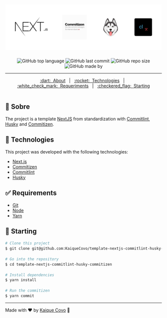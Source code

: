<h1 align="center">
  <img src=".github/logo.png" alt="logo" />
</h1>

<div align="center">

<!-- Badges -->
![GitHub top language](https://img.shields.io/github/languages/top/kaiquecovo/template-nextjs-commitlint-husky-commitizen?color=%23718096)
![GitHub last commit](https://img.shields.io/github/last-commit/kaiqueCovo/template-nextjs-commitlint-husky-commitizen?color=%231A202C)
![GitHub repo size](https://img.shields.io/github/repo-size/kaiqueCovo/template-nextjs-commitlint-husky-commitizen?color=%23718096)
![GitHub made by](https://img.shields.io/badge/made%20by-kaiqueCovo-%231A202C)
</div>

---

<div align="center">
  <a href="#dart-about">:dart:&nbsp;&nbsp;About</a> &nbsp; | &nbsp; 
  <a href="#rocket-technologies">:rocket:&nbsp;&nbsp;Technologies</a> &nbsp; | &nbsp;
  <a href="#white_check_mark-requirements">:white_check_mark:&nbsp;&nbsp;Requeriments</a> &nbsp; | &nbsp;
  <a href="#checkered_flag-starting">:checkered_flag:&nbsp;&nbsp;Starting</a>
</div>

<br>

## :dart: Sobre ##

The project is a template [NextJS](https://nextjs.org/) from standardization with [Commitlint](https://commitlint.js.org/#/), [Husky](https://typicode.github.io/husky/#/) and [Commitizen](https://commitizen-tools.github.io/commitizen/).

## :rocket: Technologies ##

This project was developed with the following technologies:

- [Next.js](https://nextjs.org/)
- [Commitizen](https://commitizen-tools.github.io/commitizen/)
- [Commitlint](https://commitlint.js.org/#/)
- [Husky](https://typicode.github.io/husky/#/)

## :white_check_mark: Requirements ##

- [Git](https://git-scm.com/)
- [Node](https://nodejs.org/en/)
- [Yarn](https://yarnpkg.com/lang/en/)

## :checkered_flag: Starting ##

```bash
# Clone this project
$ git clone git@github.com:KaiqueCovo/template-nextjs-commitlint-husky-commitizen.git

# Go into the repository
$ cd template-nextjs-commitlint-husky-commitizen

# Install dependencies
$ yarn install

# Run the commitizen
$ yarn commit
```

---
Made with ♥  by [Kaique Covo](https://www.linkedin.com/in/kaique-covo-a46331147/) :wave: